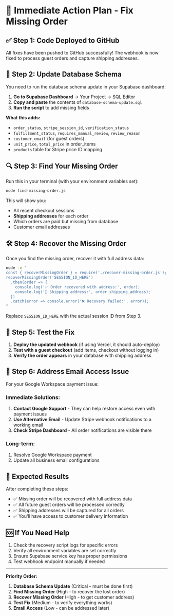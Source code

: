 # 🚀 Immediate Action Plan - Fix Missing Order

## ✅ **Step 1: Code Deployed to GitHub**
All fixes have been pushed to GitHub successfully! The webhook is now fixed to process guest orders and capture shipping addresses.

## 🔧 **Step 2: Update Database Schema**
You need to run the database schema update in your Supabase dashboard:

1. **Go to Supabase Dashboard** → Your Project → SQL Editor
2. **Copy and paste** the contents of `database-schema-update.sql`
3. **Run the script** to add missing fields

**What this adds:**
- `order_status`, `stripe_session_id`, `verification_status`
- `fulfillment_status`, `requires_manual_review`, `review_reason`
- `customer_email` (for guest orders)
- `unit_price`, `total_price` in order_items
- `products` table for Stripe price ID mapping

## 🔍 **Step 3: Find Your Missing Order**
Run this in your terminal (with your environment variables set):

```bash
node find-missing-order.js
```

This will show you:
- All recent checkout sessions
- **Shipping addresses** for each order
- Which orders are paid but missing from database
- Customer email addresses

## 🛠️ **Step 4: Recover the Missing Order**
Once you find the missing order, recover it with full address data:

```bash
node -e "
const { recoverMissingOrder } = require('./recover-missing-order.js');
recoverMissingOrder('SESSION_ID_HERE')
  .then(order => {
    console.log('✅ Order recovered with address:', order);
    console.log('📍 Shipping address:', order.shipping_address);
  })
  .catch(error => console.error('❌ Recovery failed:', error));
"
```

Replace `SESSION_ID_HERE` with the actual session ID from Step 3.

## 🧪 **Step 5: Test the Fix**
1. **Deploy the updated webhook** (if using Vercel, it should auto-deploy)
2. **Test with a guest checkout** (add items, checkout without logging in)
3. **Verify the order appears** in your database with shipping address

## 📧 **Step 6: Address Email Access Issue**
For your Google Workspace payment issue:

### Immediate Solutions:
1. **Contact Google Support** - They can help restore access even with payment issues
2. **Use Alternative Email** - Update Stripe webhook notifications to a working email
3. **Check Stripe Dashboard** - All order notifications are visible there

### Long-term:
1. Resolve Google Workspace payment
2. Update all business email configurations

## 🎯 **Expected Results**
After completing these steps:
- ✅ Missing order will be recovered with full address data
- ✅ All future guest orders will be processed correctly
- ✅ Shipping addresses will be captured for all orders
- ✅ You'll have access to customer delivery information

## 🆘 **If You Need Help**
1. Check the recovery script logs for specific errors
2. Verify all environment variables are set correctly
3. Ensure Supabase service key has proper permissions
4. Test webhook endpoint manually if needed

---

**Priority Order:**
1. **Database Schema Update** (Critical - must be done first)
2. **Find Missing Order** (High - to recover the lost order)
3. **Recover Missing Order** (High - to get customer address)
4. **Test Fix** (Medium - to verify everything works)
5. **Email Access** (Low - can be addressed later)
